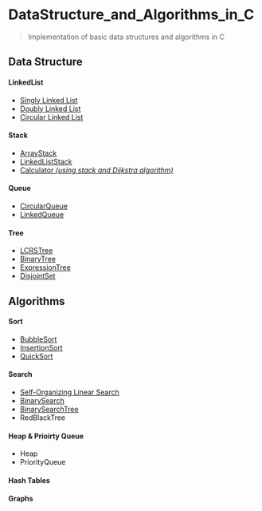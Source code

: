 # DataStructure_and_Algorithms_in_C
> Implementation of basic data structures and algorithms in C

## Data Structure
#### LinkedList
* [Singly Linked List](https://github.com/ChoiBoyoon/DataStructure_and_Algorithms_in_C/tree/main/SingleLinkedList)
* [Doubly Linked List](https://github.com/ChoiBoyoon/DataStructure_and_Algorithms_in_C/tree/main/DoublyLinkedList)
* [Circular Linked List](https://github.com/ChoiBoyoon/DataStructure_and_Algorithms_in_C/tree/main/CircularLinkedList)

#### Stack
* [ArrayStack](https://github.com/ChoiBoyoon/DataStructure_and_Algorithms_in_C/tree/main/ArrayStack)
* [LinkedListStack](https://github.com/ChoiBoyoon/DataStructure_and_Algorithms_in_C/tree/main/LinkedListStack)
* [Calculator *(using stack and Dijkstra algorithm)*](https://github.com/ChoiBoyoon/DataStructure_and_Algorithms_in_C/tree/main/Calculator)

#### Queue
* [CircularQueue](https://github.com/ChoiBoyoon/DataStructure_and_Algorithms_in_C/tree/main/CircularQueue)
* [LinkedQueue](https://github.com/ChoiBoyoon/DataStructure_and_Algorithms_in_C/tree/main/LinkedQueue)

#### Tree
* [LCRSTree](https://github.com/ChoiBoyoon/DataStructure_and_Algorithms_in_C/tree/main/LCRSTree)
* [BinaryTree](https://github.com/ChoiBoyoon/DataStructure_and_Algorithms_in_C/tree/main/BinaryTree)
* [ExpressionTree](https://github.com/ChoiBoyoon/DataStructure_and_Algorithms_in_C/tree/main/ExpressionTree)
* [DisjointSet](https://github.com/ChoiBoyoon/DataStructure_and_Algorithms_in_C/tree/main/DisjointSet)

## Algorithms
#### Sort
* [BubbleSort](https://github.com/ChoiBoyoon/DataStructure_and_Algorithms_in_C/tree/main/BubbleSort)
* [InsertionSort](https://github.com/ChoiBoyoon/DataStructure_and_Algorithms_in_C/tree/main/InsertionSort)
* [QuickSort](https://github.com/ChoiBoyoon/data-structures-and-algorithms-C/tree/main/QuickSort)

#### Search
* [Self-Organizing Linear Search](https://github.com/ChoiBoyoon/data-structures-and-algorithms-C/tree/main/Self-OrganizingLinearSearch)
* [BinarySearch](https://github.com/ChoiBoyoon/data-structures-and-algorithms-C/tree/main/BinarySearch)
* [BinarySearchTree](https://github.com/ChoiBoyoon/data-structures-and-algorithms-C/tree/main/BinarySearchTree)
* RedBlackTree

#### Heap & Prioirty Queue
* Heap
* PriorityQueue

#### Hash Tables
#### Graphs

